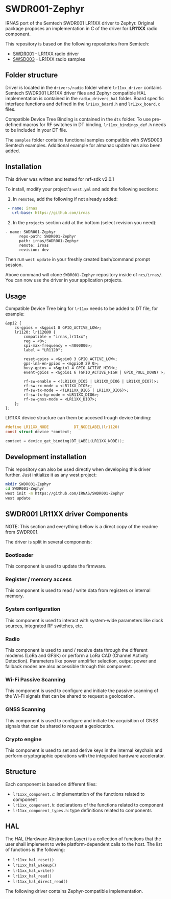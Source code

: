 # SWDR001-Zephyr
IRNAS port of the Semtech SWDR001 LR11XX driver to Zephyr. Original package proposes an implementation in C of the driver for **LR11XX** radio component.

This repository is based on the following repositories from Semtech:

- [SWDR001](https://github.com/Lora-net/SWDR001) - LR11XX radio driver
- [SWSD003](https://github.com/Lora-net/SWSD003) - LR11XX radio samples

## Folder structure

Driver is located in the `drivers/radio` folder where `lr11xx_driver` contains Semtech SWDR001 LR11XX driver files and Zephyr compatible HAL implementation is contained in the `radio_drivers_hal` folder. Board specific interface functions and defined in the `lr11xx_board.h` and `lr11xx_board.c` files.

Compatible Device Tree Binding is contained in the `dts` folder. To use pre-defined macros for RF switches in DT binding, `lr11xx_bindings_def.h` needs to be included in your DT file.

The `samples` folder contains functional samples compatible with SWSD003 Semtech examples. Additional example for almanac update has also been added.

## Installation

This driver was written and tested for nrf-sdk v2.0.1

To install, modify your project's `west.yml` and add the following sections:

1. In `remotes`, add the following if not already added:

```yaml
 - name: irnas
   url-base: https://github.com/irnas
```

2. In the `projects` section add at the bottom (select revision you need):

```
- name: SWDR001-Zephyr
      repo-path: SWDR001-Zephyr
      path: irnas/SWDR001-Zephyr
      remote: irnas
      revision: dev
```

Then run `west update` in your freshly created bash/command prompt session.

Above command will clone `SWDR001-Zephyr` repository inside of `ncs/irnas/`. You can now use the driver in your application projects.

## Usage

Compatible Device Tree bing for `lr11xx` needs to be added to DT file, for example:

```dts
&spi2 {
    cs-gpios = <&gpio1 8 GPIO_ACTIVE_LOW>;
    lr1120: lr1120@0 {
        compatible = "irnas,lr11xx";
        reg = <0>;
        spi-max-frequency = <4000000>;
        label = "LR1120";

        reset-gpios = <&gpio0 3 GPIO_ACTIVE_LOW>;
        gps-lna-en-gpios = <&gpio0 29 0>;
        busy-gpios = <&gpio1 4 GPIO_ACTIVE_HIGH>;
        event-gpios = <&gpio1 6 (GPIO_ACTIVE_HIGH | GPIO_PULL_DOWN) >;

        rf-sw-enable = <(LR11XX_DIO5 | LR11XX_DIO6 | LR11XX_DIO7)>;
        rf-sw-rx-mode = <LR11XX_DIO5>;
        rf-sw-tx-mode = <(LR11XX_DIO5 | LR11XX_DIO6)>;
        rf-sw-tx-hp-mode = <LR11XX_DIO6>;
        rf-sw-gnss-mode = <LR11XX_DIO7>;
    };
};
```

LR11XX device structure can them be accesed trough device binding:

```c
#define LR11XX_NODE           DT_NODELABEL(lr1120)
const struct device *context;

context = device_get_binding(DT_LABEL(LR11XX_NODE));
```

## Development installation

This repository can also be used directly when developing this driver further.
Just initialize it as any west project:

```bash
mkdir SWDR001-Zephyr
cd SWDR001-Zephyr
west init -m https://github.com/IRNAS/SWDR001-Zephyr
west update
```

## SWDR001 LR11XX driver Components

NOTE: This section and everything bellow is a direct copy of the readme from SWDR001.

The driver is split in several components:

### Bootloader

This component is used to update the firmware.

### Register / memory access

This component is used to read / write data from registers or internal memory.

### System configuration

This component is used to interact with system-wide parameters like clock sources, integrated RF switches, etc.

### Radio

This component is used to send / receive data through the different modems (LoRa and GFSK) or perform a LoRa CAD (Channel Activity Detection). Parameters like power amplifier selection, output power and fallback modes are also accessible through this component.

### Wi-Fi Passive Scanning

This component is used to configure and initiate the passive scanning of the Wi-Fi signals that can be shared to request a geolocation.

### GNSS Scanning

This component is used to configure and initiate the acquisition of GNSS signals that can be shared to request a geolocation.

### Crypto engine

This component is used to set and derive keys in the internal keychain and perform cryptographic operations with the integrated hardware accelerator.

## Structure

Each component is based on different files:

- `lr11xx_component.c`: implementation of the functions related to component
- `lr11xx_component.h`: declarations of the functions related to component
- `lr11xx_component_types.h`: type definitions related to components

## HAL

The HAL (Hardware Abstraction Layer) is a collection of functions that the user shall implement to write platform-dependent calls to the host. The list of functions is the following:

- `lr11xx_hal_reset()`
- `lr11xx_hal_wakeup()`
- `lr11xx_hal_write()`
- `lr11xx_hal_read()`
- `lr11xx_hal_direct_read()`

The following driver contains Zephyr-compatible implementation.
